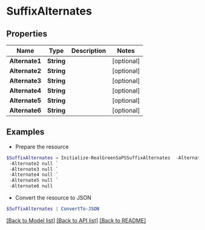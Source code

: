 # SuffixAlternates
## Properties

Name | Type | Description | Notes
------------ | ------------- | ------------- | -------------
**Alternate1** | **String** |  | [optional] 
**Alternate2** | **String** |  | [optional] 
**Alternate3** | **String** |  | [optional] 
**Alternate4** | **String** |  | [optional] 
**Alternate5** | **String** |  | [optional] 
**Alternate6** | **String** |  | [optional] 

## Examples

- Prepare the resource
```powershell
$SuffixAlternates = Initialize-RealGreenSaPSSuffixAlternates  -Alternate1 null `
 -Alternate2 null `
 -Alternate3 null `
 -Alternate4 null `
 -Alternate5 null `
 -Alternate6 null
```

- Convert the resource to JSON
```powershell
$SuffixAlternates | ConvertTo-JSON
```

[[Back to Model list]](../README.md#documentation-for-models) [[Back to API list]](../README.md#documentation-for-api-endpoints) [[Back to README]](../README.md)

